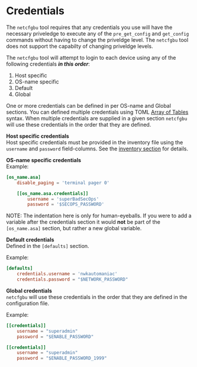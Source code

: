# Credentials

The `netcfgbu` tool requires that any credentials you use will have the
necessary priveledge to execute any of the `pre_get_config` and `get_config`
commands without having to change the priveldge level.  The `netcfgbu` tool
does not support the capabilty of changing priveldge levels.

The `netcfgbu` tool will attempt to login to each device using any of the
following credentials **_in this order_**:

   1. Host specific
   2. OS-name specific
   3. Default
   4. Global

One or more credentials can be defined in per OS-name and Global sections. You
can defined multiple credentials using TOML [Array of
Tables](https://github.com/toml-lang/toml#user-content-array-of-tables) syntax.
When multiple credentials are supplied in a given section `netcfgbu` will use
these credentials in the order that they are defined.

**Host specific credentials**<br/>
Host specific credentials must be provided in the inventory file using the
`username` and `password` field-columns. See the [inventory
section](inventory.md) for details.

**OS-name specific credentials**<br/>
Example:

```toml
[os_name.asa]
    disable_paging = 'terminal pager 0'

    [[os_name.asa.credentials]]
        username = 'superBadSecOps'
        password = '$SECOPS_PASSWORD'
```

NOTE: The indentation here is only for human-eyeballs.  If you were to add a
variable after the credentials section it would **not** be part of the
`[os_name.asa]` section, but rather a new global variable.

**Default credentials**<br/>
Defined in the `[defaults]` section.

Example:

```toml
[defaults]
    credentials.username = 'nwkautomaniac'
    credentials.password = "$NETWORK_PASSWORD"
```

**Global credentials**<br/>
`netcfgbu` will use these credentials in the order that they are defined in the
configuration file.

Example:

```toml
[[credentials]]
    username = "superadmin"
    password = "$ENABLE_PASSWORD"

[[credentials]]
    username = "superadmin"
    password = "$ENABLE_PASSWORD_1999"
````
